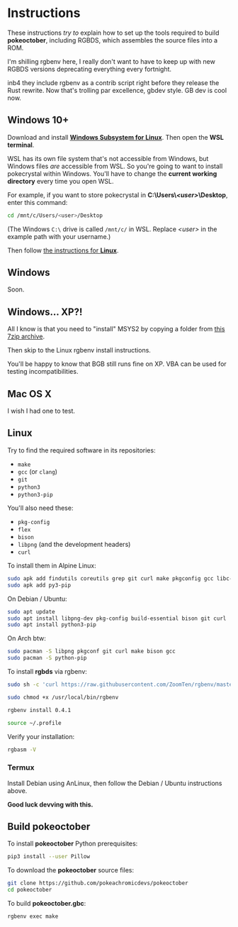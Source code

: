 # Instructions

These instructions *try to* explain how to set up the tools required to build **pokeoctober**, including RGBDS, which assembles the source files into a ROM.

I'm shilling rgbenv here, I really don't want to have to keep up with new RGBDS versions deprecating everything every fortnight.

inb4 they include rgbenv as a contrib script right before they release the Rust rewrite. Now that's trolling par excellence, gbdev style. GB dev is cool now.

## Windows 10+

Download and install [**Windows Subsystem for Linux**](https://docs.microsoft.com/en-us/windows/wsl/install-win10). Then open the **WSL terminal**.

WSL has its own file system that's not accessible from Windows, but Windows files *are* accessible from WSL. So you're going to want to install pokecrystal within Windows. You'll have to change the **current working directory** every time you open WSL.

For example, if you want to store pokecrystal in **C:\Users\\*\<user>*\Desktop**, enter this command:

```bash
cd /mnt/c/Users/<user>/Desktop
```

(The Windows `C:\` drive is called `/mnt/c/` in WSL. Replace *\<user>* in the example path with your username.)

Then follow [the instructions for **Linux**](#linux).

## Windows

Soon.

## Windows... XP?!

All I know is that you need to "install" MSYS2 by copying a folder from [this 7zip archive](https://drive.google.com/file/d/1f0hXRpA0guvsQWfeJSWAtgKx0_HYm9AS/view?usp=sharing).

Then skip to the Linux rgbenv install instructions.

You'll be happy to know that BGB still runs fine on XP. VBA can be used for testing incompatibilities.

## Mac OS X

I wish I had one to test.

## Linux

Try to find the required software in its repositories:

- `make`
- `gcc` (or `clang`)
- `git`
- `python3`
- `python3-pip`

You'll also need these:

- `pkg-config`
- `flex`
- `bison`
- `libpng` (and the development headers)
- `curl`

To install them in Alpine Linux:

```bash
sudo apk add findutils coreutils grep git curl make pkgconfig gcc libc-dev libpng-dev bison
sudo apk add py3-pip
```

On Debian / Ubuntu:
```bash
sudo apt update
sudo apt install libpng-dev pkg-config build-essential bison git curl 
sudo apt install python3-pip
```

On Arch btw:
```bash
sudo pacman -S libpng pkgconf git curl make bison gcc
sudo pacman -S python-pip
```

To install **rgbds** via rgbenv:

```bash
sudo sh -c 'curl https://raw.githubusercontent.com/ZoomTen/rgbenv/master/rgbenv > /usr/local/bin/rgbenv'

sudo chmod +x /usr/local/bin/rgbenv

rgbenv install 0.4.1

source ~/.profile
```

Verify your installation:
```bash
rgbasm -V
```

### Termux

Install Debian using AnLinux, then follow the Debian / Ubuntu instructions above.

**Good luck devving with this.**

## Build pokeoctober

To install **pokeoctober** Python prerequisites:
```bash
pip3 install --user Pillow
```
To download the **pokeoctober** source files:

```bash
git clone https://github.com/pokeachromicdevs/pokeoctober
cd pokeoctober
```

To build **pokeoctober.gbc**:

```bash
rgbenv exec make
```
